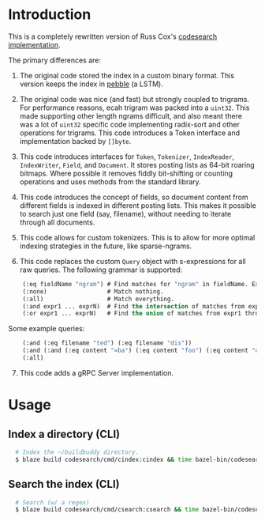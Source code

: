 # Introduction

This is a completely rewritten version of Russ Cox's [codesearch implementation](https://github.com/google/codesearch).

The primary differences are:

1. The original code stored the index in a custom binary format. This version keeps the index in [pebble](https://pkg.go.dev/github.com/cockroachdb/pebble) (a LSTM).

2. The original code was nice (and fast) but strongly coupled to trigrams. For performance reasons, ecah trigram was packed into a `uint32`. This made supporting other length ngrams difficult, and also meant there was a lot of `uint32` specific code implementing radix-sort and other operations for trigrams. This code introduces a Token interface and implementation backed by `[]byte`.

3. This code introduces interfaces for `Token`, `Tokenizer`, `IndexReader`, `IndexWriter`, `Field`, and `Document`. It stores posting lists as 64-bit roaring bitmaps. Where possible it removes fiddly bit-shifting or counting operations and uses methods from the standard library.

4. This code introduces the concept of fields, so document content from different fields is indexed in different posting lists. This makes it possible to search just one field (say, filename), without needing to iterate through all documents.

5. This code allows for custom tokenizers. This is to allow for more optimal indexing strategies in the future, like sparse-ngrams.

6. This code replaces the custom `Query` object with s-expressions for all raw queries. The following grammar is supported:

```lisp
	(:eq fieldName "ngram") # Find matches for "ngram" in fieldName. Example: (:eq filename ".go")
	(:none)                 # Match nothing.
	(:all)                  # Match everything.
	(:and expr1 ... exprN)  # Find the intersection of matches from expr1 through exprN.
	(:or expr1 ... exprN)   # Find the union of matches from expr1 through exprN.
```
Some example queries:
```lisp
	(:and (:eq filename "ted") (:eq filename "dis"))
	(:and (:and (:eq content "=ba") (:eq content "foo") (:eq content "o=b") (:eq content "oo=")) (:or (:eq content "bar") (:eq content "baz")))
	(:all)
```

7. This code adds a gRPC Server implementation.

# Usage

## Index a directory (CLI)
```bash
  # Index the ~/buildbuddy directory.
  $ blaze build codesearch/cmd/cindex:cindex && time bazel-bin/codesearch/cmd/cindex/cindex_/cindex ~/buildbuddy 
```
## Search the index (CLI)
```bash
  # Search (w/ a regex)
  $ blaze build codesearch/cmd/csearch:csearch && time bazel-bin/codesearch/cmd/csearch/csearch_/csearch -verbose "className=\.*"
```
